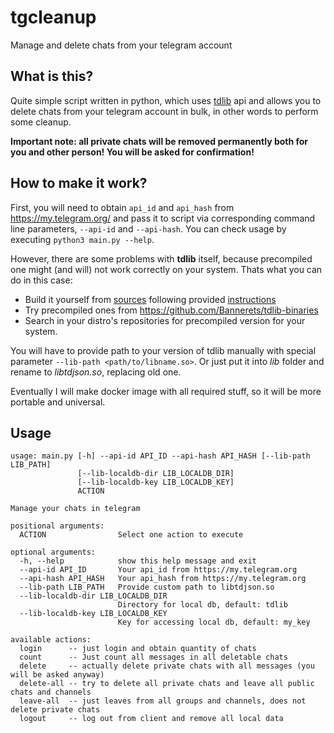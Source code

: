 # tgcleanup
Manage and delete chats from your telegram account

## What is this?
Quite simple script written in python, which uses [tdlib](https://github.com/tdlib/td) api and allows you to delete chats from your telegram account in bulk, in other words to perform some cleanup. 

**Important note: all private chats will be removed permanently both for you and other person! You will be asked for confirmation!**

## How to make it work?
First, you will need to obtain `api_id` and `api_hash` from https://my.telegram.org/ and pass it to script via corresponding command line parameters, `--api-id` and `--api-hash`. You can check usage by executing `python3 main.py --help`.

However, there are some problems with **tdlib** itself, because precompiled one might (and will) not work correctly on your system. Thats what you can do in this case:
- Build it yourself from [sources](https://github.com/tdlib/td) following provided [instructions](https://github.com/tdlib/td#building)
- Try precompiled ones from https://github.com/Bannerets/tdlib-binaries
- Search in your distro's repositories for precompiled version for your system.

You will have to provide path to your version of tdlib manually with special parameter `--lib-path <path/to/libname.so>`. Or just put it into _lib_ folder and rename to _libtdjson.so_, replacing old one.

Eventually I will make docker image with all required stuff, so it will be more portable and universal.

## Usage

```
usage: main.py [-h] --api-id API_ID --api-hash API_HASH [--lib-path LIB_PATH]
               [--lib-localdb-dir LIB_LOCALDB_DIR]
               [--lib-localdb-key LIB_LOCALDB_KEY]
               ACTION

Manage your chats in telegram

positional arguments:
  ACTION                Select one action to execute

optional arguments:
  -h, --help            show this help message and exit
  --api-id API_ID       Your api_id from https://my.telegram.org
  --api-hash API_HASH   Your api_hash from https://my.telegram.org
  --lib-path LIB_PATH   Provide custom path to libtdjson.so
  --lib-localdb-dir LIB_LOCALDB_DIR
                        Directory for local db, default: tdlib
  --lib-localdb-key LIB_LOCALDB_KEY
                        Key for accessing local db, default: my_key

available actions:
  login      -- just login and obtain quantity of chats
  count      -- Just count all messages in all deletable chats
  delete     -- actually delete private chats with all messages (you will be asked anyway)
  delete-all -- try to delete all private chats and leave all public chats and channels
  leave-all  -- just leaves from all groups and channels, does not delete private chats
  logout     -- log out from client and remove all local data

```
